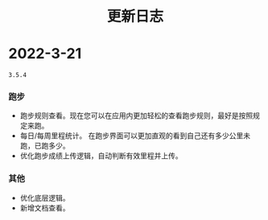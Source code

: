 <h1 align="center">更新日志</h1>


# 2022-3-21

`3.5.4`

### 跑步

- 跑步规则查看。现在您可以在应用内更加轻松的查看跑步规则，最好是按照规定来跑。
- 每日/每周里程统计。 在跑步界面可以更加直观的看到自己还有多少公里未跑，已跑多少。
- 优化跑步成绩上传逻辑，自动判断有效里程并上传。

### 其他
- 优化底层逻辑。
- 新增文档查看。
